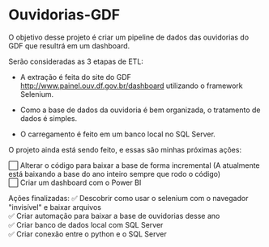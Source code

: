 # Ouvidorias-GDF
 
O objetivo desse projeto é criar um pipeline de dados das ouvidorias do GDF que resultrá em um dashboard.

Serão consideradas as 3 etapas de ETL:

- A extração é feita do site do GDF http://www.painel.ouv.df.gov.br/dashboard utilizando o framework Selenium.

- Como a base de dados da ouvidoria é bem organizada, o tratamento de dados é simples.

- O carregamento é feito em um banco local no SQL Server.

O projeto ainda está sendo feito, e essas são minhas próximas ações:

⬜ Alterar o código para baixar a base de forma incremental (A atualmente está baixando a base do ano inteiro sempre que rodo o código)<br>
⬜ Criar um dashboard com o Power BI

Ações finalizadas:
✅ Descobrir como usar o selenium com o navegador "invisível" e baixar arquivos<br>
✅ Criar automação para baixar a base de ouvidorias desse ano <br>
✅ Criar banco de dados local com SQL Server <br>
✅ Criar conexão entre o python e o SQL Server
